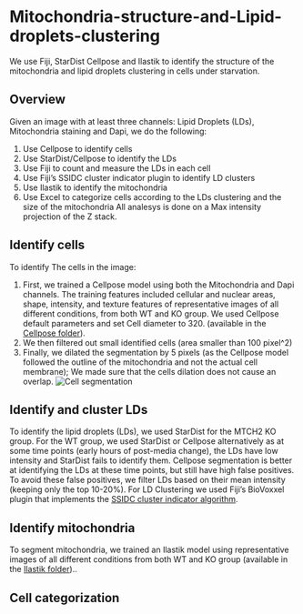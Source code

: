 # Mitochondria-structure-and-Lipid-droplets-clustering
We use Fiji, StarDist Cellpose and Ilastik to identify the structure of the mitochondria and lipid droplets clustering in cells under starvation. 
## Overview
Given an image with at least three channels: Lipid Droplets (LDs), Mitochondria staining and Dapi, we do the following:
1. Use Cellpose to identify cells
2. Use StarDist/Cellpose to identify the LDs
3. Use Fiji to count and measure the LDs in each cell
4. Use Fiji’s SSIDC cluster indicator plugin to identify LD clusters
5. Use Ilastik to identify the mitochondria
6. Use Excel to categorize cells according to the LDs clustering and the size of the mitochondria
All analesys is done on a Max intensity projection of the Z stack.
## Identify cells
To identify The cells in the image:
1. First, we trained a Cellpose model using both the Mitochondria and Dapi channels. The training features included cellular and nuclear areas, shape, intensity, and texture features of representative images of all different conditions, from both WT and KO group. We used Cellpose default parameters and set Cell diameter to 320. (available in the [Cellpose folder](../../tree/main/Cellpose)).
2. We then filtered out small identified cells (area smaller than 100 pixel^2)
3. Finally, we dilated the segmentation by 5 pixels (as the Cellpose model followed the outline of the mitochondria and not the actual cell membrane); We made sure that the cells dilation does not cause an overlap.
![Cell segmentation](https://github.com/WIS-MICC-CellObservatory/Mitochondria-structure-and-Lipid-droplets-clustering/assets/64706090/b14a8658-0810-4093-b68f-0dad955bd585)

## Identify and cluster LDs
To identify the lipid droplets (LDs), we used StarDist for the MTCH2 KO group. For the WT group, we used StarDist or Cellpose alternatively as at some time points (early hours of post-media change), the LDs have low intensity and StarDist fails to identify them. Cellpose segmentation is better at identifying the LDs at these time points, but still have high false positives. To avoid these false positives, we filter LDs based on their mean intensity (keeping only the top 10-20%). For  LD Clustering we used Fiji’s BioVoxxel plugin that implements the [SSIDC cluster indicator algorithm](https://imagej.net/plugins/biovoxxel-toolbox#:~:text=changed%20in%20future.-,SSIDC%20Cluster%20Indicator,invariant%20density%20based%20clustering%20DBSCAN).
## Identify mitochondria
To segment mitochondria, we trained an Ilastik model using representative images of all different conditions from both WT and KO group (available in the [Ilastik folder](../../tree/main/Ilastik))..
## Cell categorization
